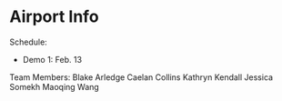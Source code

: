 # Airport Info

Schedule:
* Demo 1: Feb. 13


Team Members:
Blake Arledge
Caelan Collins
Kathryn Kendall
Jessica Somekh
Maoqing Wang

